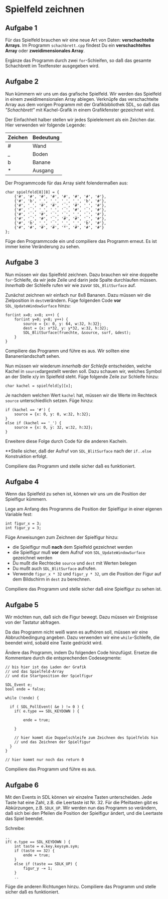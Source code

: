 
# Spielfeld zeichnen

## Aufgabe 1

Für das Spielfeld brauchen wir eine neue Art von Daten: **verschachtelte Arrays**. Im Programm `schachbrett.cpp` findest Du ein **verschachteltes Array** oder **zweidimensionales Array**.

Ergänze das Programm durch zwei `for`-Schleifen, so daß das gesamte Schachbrett im Textfenster ausgegeben wird.


## Aufgabe 2

Nun kümmern wir uns um das grafische Spielfeld. Wir werden das Spielfeld in einem zweidimensionalen Array ablegen. 
Verknüpfe das verschachtelte Array aus dem vorigen Programm mit der Grafikbibliothek SDL, so daß das *"Schachbrett"* mit Kachel-Grafik in einem Grafikfenster gezeichnet wird.

Der Einfachheit halber stellen wir jedes Spielelement als ein Zeichen dar. Hier verwenden wir folgende Legende:

| Zeichen | Bedeutung |
|---------|-----------|
| #       | Wand      |
| _       | Boden     |
| b       | Banane    |
| *       | Ausgang |

Der Programmcode für das Array sieht folendermaßen aus:

	char spielfeld[8][8] = {
		{'#', '#', '#', '#', '#', '#', '#', '#'},
		{'#', 'b', '_', '_', '_', '_', 'b', '#'},
		{'#', '_', '#', '#', '_', '#', '_', '#'},
		{'#', '_', '_', '_', '_', '#', '_', '#'},
		{'#', '_', '#', '_', '_', '_', '_', '#'},
		{'#', '_', '#', '_', '#', '#', '_', '#'},
		{'#', 'b', '_', '_', '_', '_', 'b', '#'},
		{'#', '#', '#', '#', '*', '#', '#', '#'}
	};

Füge den Programmcode ein und compiliere das Programm erneut. Es ist immer keine Veränderung zu sehen.

## Aufgabe 3

Nun müssen wir das Spielfeld zeichnen. Dazu brauchen wir eine doppelte `for`-Schleife, da wir jede Zeile und darin jede Spalte durchlaufen müssen. *Innerhalb* der Schleife rufen wir wie zuvor `SDL_BlitSurface` auf.

Zunächst zeichnen wir einfach nur 8x8 Bananen. Dazu müssen wir die Zielposition in `dest`verändern. Füge folgenden Code **vor** `SDL_UpdateWindowSurface` hinzu:

    for(int x=0; x<8; x++) {
        for(int y=0; y<8; y++) {
            source = {x: 0, y: 64, w:32, h:32};
            dest = {x: x*32, y: y*32, w:32, h:32};
            SDL_BlitSurface(fruechte, &source, surf, &dest);
        }
    }

Compiliere das Programm und führe es aus. Wir sollten eine Bananenlandschaft sehen.

Nun müssen wir wiederum *innerhalb der Schleife* entscheiden, welche Kachel in `source`dargestellt werden soll. Dazu schauen wir, welches Symbol an der Stelle x/y im Spielfeld steht. Füge folgende Zeile zur Schleife hinzu:

    char kachel = spielfeld[y][x];

Je nachdem welchen Wert `kachel` hat, müssen wir die Werte im Rechteck `source` unterschiedlich setzen. Füge hinzu:

    if (kachel == '#') {
        source = {x: 0, y: 0, w:32, h:32};
    }
    else if (kachel == '_') {
        source = {x: 0, y: 32, w:32, h:32};
    }

Erweitere diese Folge durch Code für die anderen Kacheln.

**Stelle sicher, daß der Aufruf von `SDL_BlitSurface` nach der `if..else` Konstruktion erfolgt.

Compiliere das Programm und stelle sicher daß es funktioniert.


## Aufgabe 4

Wenn das Spielfeld zu sehen ist, können wir uns um die Position der Spielfigur kümmern.

Lege am Anfang des Programms die Position der Spielfigur in einer eigenen Variable fest:

    int figur_x = 3;
    int figur_y = 3;

Füge Anweisungen zum Zeichnen der Spielfigur hinzu:

* die Spielfigur muß **nach** dem Spielfeld gezeichnet werden
* die Spielfigur muß **vor** dem Aufruf von `SDL_UpdateWindowSurface` gezeichnet werden
* Du mußt die Rechtecke `source` und `dest` mit Werten belegen
* Du mußt auch `SDL_BlitSurface` aufrufen.
* Verwende `figur_x * 32` und `figur_y * 32`, um die Position der Figur auf dem Bildschirm in `dest` zu berechnen.

Compiliere das Programm und stelle sicher daß eine Spielfigur zu sehen ist.


## Aufgabe 5

Wir möchten nun, daß sich die Figur bewegt. Dazu müssen wir Ereignisse von der Tastatur abfragen.

Da das Programm nicht weiß wann es aufhören soll, müssen wir eine Abbruchbedingung angeben. Dazu verwenden wir eine `while`-Schleife, die beendet wird, sobald eine Taste gedrückt wird.

Ändere das Programm, indem Du folgenden Code hinzufügst. Ersetze die Kommentare durch die entsprechenden Codesegmente:

    // bis hier ist das Laden der Grafik
    // und das Spielfeld-Array
    // und die Startposition der Spielfigur

    SDL_Event e;
    bool ende = false;

    while (!ende) {

      if ( SDL_PollEvent( &e ) != 0 ) { 
        if( e.type == SDL_KEYDOWN ) { 

        	ende = true;

        }

        // hier kommt die Doppelschleife zum Zeichnen des Spielfelds hin
        // und das Zeichnen der Spielfigur
      }
    }

    // hier kommt nur noch das return 0

Compiliere das Programm und führe es aus.


## Aufgabe 6

Mit den Events in SDL können wir einzelne Tasten unterscheiden. Jede Taste hat eine Zahl, z.B. die Leertaste ist Nr. 32. Für die Pfeiltasten gibt es Abkürzungen, z.B. `SDLK_UP`. Wir werden nun das Programm so verändern, daß sich bei den Pfeilen die Position der Spielfigur ändert, und die Leertaste das Spiel beendet. 

Schreibe:

    ..
    if( e.type == SDL_KEYDOWN ) { 
        int taste = e.key.keysym.sym;
        if (taste == 32) {
        	ende = true;
        }
        else if (taste == SDLK_UP) {
            figur_y -= 1;
        }
        ..

Füge die anderen Richtungen hinzu. Compiliere das Programm und stelle sicher daß es funktioniert.
